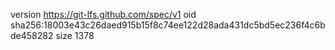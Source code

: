 version https://git-lfs.github.com/spec/v1
oid sha256:18003e43c26daed915b15f8c74ee122d28ada431dc5bd5ec236f4c6bde458282
size 1378
